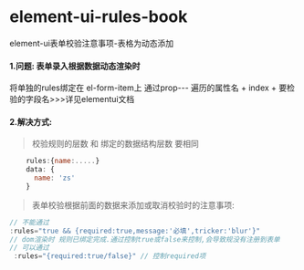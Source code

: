 # element-ui-rules-book
element-ui表单校验注意事项-表格为动态添加

#### 1.问题: 表单录入根据数据动态渲染时
将单独的rules绑定在 el-form-item上 通过prop--- 遍历的属性名 + index + 要检验的字段名>>>详见elementui文档
#### 2.解决方式:
> 校验规则的层数 和 绑定的数据结构层数 要相同 
```js 
    rules:{name:.....}
    data: {
      name: 'zs'
    }
```
> 表单校验根据前面的数据来添加或取消校验时的注意事项:
```js
// 不能通过
:rules="true && {required:true,message:'必填',tricker:'blur'}" 
// dom渲染时 规则已绑定完成.通过控制true或false来控制,会导致规没有注册到表单                                                                   
// 可以通过  
 :rules="{required:true/false}" // 控制required项
```
